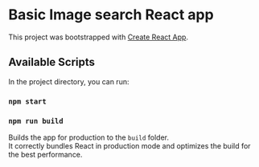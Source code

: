 # Basic Image search React app


This project was bootstrapped with [Create React App](https://github.com/facebook/create-react-app).

## Available Scripts

In the project directory, you can run:

### `npm start`


### `npm run build`

Builds the app for production to the `build` folder.\
It correctly bundles React in production mode and optimizes the build for the best performance.

